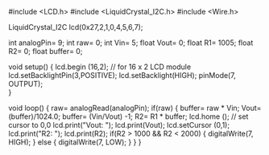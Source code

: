 #include <LCD.h>
#include <LiquidCrystal_I2C.h>
#include <Wire.h> 

LiquidCrystal_I2C  lcd(0x27,2,1,0,4,5,6,7);

int analogPin= 9;
int raw= 0;
int Vin= 5;
float Vout= 0;
float R1= 1005;
float R2= 0;
float buffer= 0;

void setup() {
  lcd.begin (16,2); // for 16 x 2 LCD module
  lcd.setBacklightPin(3,POSITIVE);
  lcd.setBacklight(HIGH);
  pinMode(7, OUTPUT);  
}

void loop() {
  raw= analogRead(analogPin);
  if(raw) 
  {
    buffer= raw * Vin;
    Vout= (buffer)/1024.0;
    buffer= (Vin/Vout) -1;
    R2= R1 * buffer;
    lcd.home (); // set cursor to 0,0
    lcd.print("Vout: "); 
    lcd.print(Vout); 
    lcd.setCursor (0,1);
    lcd.print("R2: "); 
    lcd.print(R2); 
    if(R2 > 1000 && R2 < 2000)
    {
      digitalWrite(7, HIGH);
    }
    else
    {
      digitalWrite(7, LOW);
    }
  }
}
